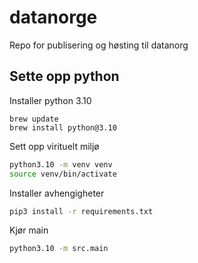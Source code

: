 # datanorge
Repo for publisering og høsting til datanorg


## Sette opp python
Installer python 3.10
```shell
brew update
brew install python@3.10
```

Sett opp virituelt miljø
```sh
python3.10 -m venv venv
source venv/bin/activate
```

Installer avhengigheter
```sh
pip3 install -r requirements.txt
```

Kjør main
```sh
python3.10 -m src.main
```


